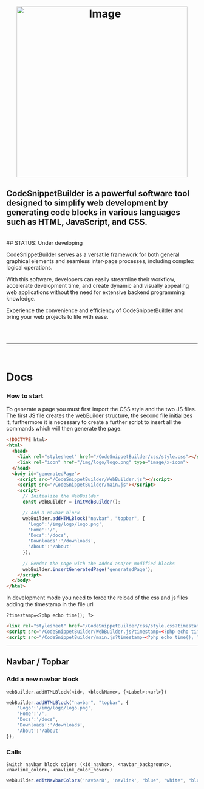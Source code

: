 # <p align="center"><img src="https://github.com/Mc0Shell/CodeSnippetBuilder/assets/55066055/8297b366-7714-4b47-ad62-ab3b44214d7b" alt="Image" width="450" height="450"></p>

<p align="center">
  <h2><b>CodeSnippetBuilder is a powerful software tool designed to simplify web development by generating code blocks in various languages such as HTML, JavaScript, and CSS.</b>
  </h2>
</p>
<br>
## STATUS: Under developing


CodeSnippetBuilder serves as a versatile framework for both general graphical elements and seamless inter-page processes, including complex logical operations.

With this software, developers can easily streamline their workflow, accelerate development time, and create dynamic and visually appealing web applications without the need for extensive backend programming knowledge. 

Experience the convenience and efficiency of CodeSnippetBuilder and bring your web projects to life with ease.

<br><br><hr><br>

# Docs
<b> <h3>How to start </h3></b>
To generate a page you must first import the CSS style and the two JS files.<br>
The first JS file creates the webBuilder structure, the second file initializes it, furthermore it is necessary to create a further script to insert all the commands which will then generate the page.

```html
<!DOCTYPE html>
<html>
  <head>
    <link rel="stylesheet" href="/CodeSnippetBuilder/css/style.css"></style>
    <link rel="icon" href="/img/logo/logo.png" type="image/x-icon">
  </head>
  <body id="generatedPage">   
    <script src="/CodeSnippetBuilder/WebBuilder.js"></script>
    <script src="/CodeSnippetBuilder/main.js"></script>
    <script>
      // Initialize the WebBuilder
      const webBuilder = initWebBuilder();

      // Add a navbar block
      webBuilder.addHTMLBlock("navbar", "topbar", {
        'Logo':'/img/logo/logo.png', 
        'Home':'/', 
        'Docs':'/docs',
        'Downloads':'/downloads',
        'About':'/about'
      });
           
      // Render the page with the added and/or modified blocks
      webBuilder.insertGeneratedPage('generatedPage');
    </script>
  </body>
</html>
```

In development mode you need to force the reload of the css and js files adding the timestamp in the file url

    ?timestamp=<?php echo time(); ?>

```html
<link rel="stylesheet" href="/CodeSnippetBuilder/css/style.css?timestamp=<?php echo time(); ?>"></style>
<script src="/CodeSnippetBuilder/WebBuilder.js?timestamp=<?php echo time(); ?>"></script>
<script src="/CodeSnippetBuilder/main.js?timestamp=<?php echo time(); ?>"></script>
```
    
<hr>

<h2> Navbar / Topbar </h2>

<h3> Add a new navbar block </h3>

```
webBuilder.addHTMLBlock(<id>, <blockName>, {<Label>:<url>})
```

```javascript
webBuilder.addHTMLBlock("navbar", "topbar", {
    'Logo':'/img/logo/logo.png', 
    'Home':'/', 
    'Docs':'/docs',
    'Downloads':'/downloads',
    'About':'/about'
});
```
<h3>Calls</h3>

```
Switch navbar block colors (<id_navbar>, <navbar_background>, <navlink_color>, <navlink_color_hover>)
```

```javascript
webBuilder.editNavbarColors('navbarB', 'navlink', "blue", "white", "blue");
```
